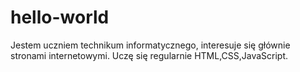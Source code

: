 # hello-world
Jestem uczniem technikum informatycznego, interesuje się głównie stronami internetowymi. Uczę się regularnie HTML,CSS,JavaScript.
